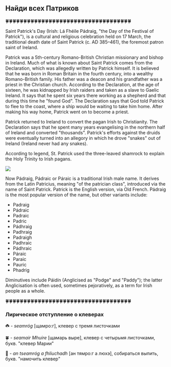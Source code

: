 ## Найди всех Патриков

🍀🍀🍀🍀🍀🍀🍀🍀🍀🍀🍀🍀🍀🍀🍀🍀🍀🍀🍀🍀🍀🍀🍀🍀🍀🍀🍀🍀🍀🍀🍀🍀🍀🍀🍀

Saint Patrick's Day (Irish: Lá Fhéile Pádraig, "the Day of the Festival of Patrick"), is a cultural and religious celebration held on 17 March, the traditional death date of Saint Patrick (c. AD 385–461), the foremost patron saint of Ireland.

Patrick was a 5th-century Romano-British Christian missionary and bishop in Ireland. Much of what is known about Saint Patrick comes from the Declaration, which was allegedly written by Patrick himself. It is believed that he was born in Roman Britain in the fourth century, into a wealthy Romano-British family. His father was a deacon and his grandfather was a priest in the Christian church. According to the Declaration, at the age of sixteen, he was kidnapped by Irish raiders and taken as a slave to Gaelic Ireland. It says that he spent six years there working as a shepherd and that during this time he "found God". The Declaration says that God told Patrick to flee to the coast, where a ship would be waiting to take him home. After making his way home, Patrick went on to become a priest.

Patrick returned to Ireland to convert the pagan Irish to Christianity. The Declaration says that he spent many years evangelising in the northern half of Ireland and converted "thousands". Patrick's efforts against the druids were eventually turned into an allegory in which he drove "snakes" out of Ireland (Ireland never had any snakes).

According to legend, St. Patrick used the three-leaved shamrock to explain the Holy Trinity to Irish pagans.

![](http://images.glaciermedia.ca/polopoly_fs/1.11909858.1489616441!/fileImage/httpImage/image.jpg_gen/derivatives/landscape_804/st-patrick.jpg)

Now Pádraig, Pádraic or Páraic is a traditional Irish male name. It  derives from the Latin Patricius, meaning "of the patrician class", introduced via the name of Saint Patrick. Patrick is the English version, via Old French. Pádraig is the most popular version of the name, but other variants include:

* Padraig
* Pádraic
* Padraic
* Padric
* Pádhraig
* Padhraig
* Padraigh
* Padhraic
* Pádhraic
* Páraic
* Paraic
* Pauric
* Phadrig

Diminutives include Páidín (Anglicised as "Podge" and "Paddy"); the latter Anglicisation is often used, sometimes pejoratively, as a term for Irish people as a whole.

🍀🍀🍀🍀🍀🍀🍀🍀🍀🍀🍀🍀🍀🍀🍀🍀🍀🍀🍀🍀🍀🍀🍀🍀🍀🍀🍀🍀🍀🍀🍀🍀🍀🍀🍀

### Лирическое отступление о клеверах

☘️ - *seamróg* [щамро:г], клевер с тремя листочками

🍀 - *seamair Mhuire* [щамарь выре], клевер с четырьмя листочками, букв. "клевер Марии"

🍻 - *an tseamróg a fhliuchadh* [ан тямро:г а люхэ], собираться выпить, букв. "намочить клевер"
